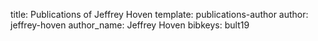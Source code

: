 title: Publications of Jeffrey Hoven
template: publications-author
author: jeffrey-hoven
author_name: Jeffrey Hoven
bibkeys: bult19